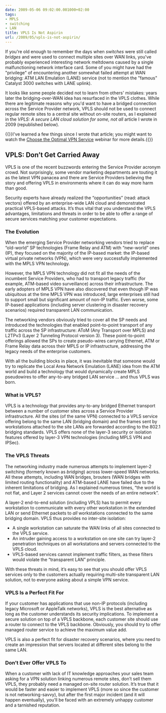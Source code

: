 ```yaml
---
date: 2009-05-06 09:02:00.001000+02:00
tags:
- MPLS
- switching
- LAN
title: VPLS Is Not Aspirin
url: /2009/05/vpls-is-not-aspirin/
---
```

If you're old enough to remember the days when *switches* were still called *bridges* and were used to connect multiple sites over WAN links, you've probably experienced interesting network meltdowns caused by a single malfunctioning network interface card. Some of you might have had the "privilege" of encountering another somewhat failed attempt at WAN bridging: ATM LAN Emulation (LANE) service (not to mention the "famous" Catalyst 3000 switches with LANE uplink).

It looks like some people decided not to learn from others' mistakes: years later the bridging-over-WAN idea has resurfaced in the VPLS clothes. While there are legitimate reasons why you'd want to have a bridged connection across the Service Provider network, VPLS should not be used to connect regular remote sites to a central site without on-site routers, as I explained in the _VPLS: A secure LAN cloud solution for some, not all_ article I wrote in 2009 (republished below).
<!--more-->
{{<note info>}}I've learned a few things since I wrote that article; you might want to watch the [Choose the Optimal VPN Service](https://www.ipspace.net/Choose_the_Optimal_VPN_Service) webinar for more details.{{</note>}}

## VPLS: Don’t Get Carried Away

VPLS is one of the recent buzzwords entering the Service Provider acronym crowd. Not surprisingly, some vendor marketing departments are touting it as the latest VPN panacea and there are Service Providers believing the story and offering VPLS in environments where it can do way more harm than good.

Security experts have already realized the “opportunities” (read: attack vectors) offered by an enterprise-wide LAN cloud and demonstrated practical VPLS-based attacks. It’s thus vital that you understand the VPLS advantages, limitations and threats in order to be able to offer a range of secure services matching your customer expectations.

### The Evolution

When the emerging Service Provider networking vendors tried to replace “old-world” SP technologies (Frame Relay and ATM) with “new-world” ones (IP), they focused on the majority of the IP-based market: the IP-based virtual private networks (VPN), which were very successfully implemented with the MPLS VPN technology.

However, the MPLS VPN technology did not fit all the needs of the incumbent Service Providers, who had to transport legacy traffic (for example, ATM-based video surveillance) across their infrastructure. The early adopters of MPLS VPN have also discovered that even though IP was ubiquitous at the time MPLS VPN was introduced, large enterprises still had to support small but significant amount of non-IP traffic. Even worse, some IP-based applications (including server clustering in disaster recovery scenarios) required transparent LAN communication.

The networking vendors obviously tried to cover all the SP needs and introduced the technologies that enabled point-to-point transport of any traffic across the SP infrastructure: AToM (Any Transport over MPLS) and L2TPv3 (Layer 2 Tunneling Protocol version 3). These point-to-point offerings allowed the SPs to create pseudo-wires carrying Ethernet, ATM or Frame Relay data across their MPLS or IP infrastructure, addressing the legacy needs of the enterprise customers.

With all the building blocks in place, it was inevitable that someone would try to replicate the Local Area Network Emulation (LANE) idea from the ATM world and build a technology that would dynamically create MPLS pseudowires to offer any-to-any bridged LAN service … and thus VPLS was born.

### What is VPLS?

VPLS is a technology that provides any-to-any bridged Ethernet transport between a number of customer sites across a Service Provider infrastructure. All the sites (of the same VPN) connected to a VPLS service offering belong to the same LAN (bridging domain) and the frames sent by workstations attached to the site LANs are forwarded according to the 802.1 bridging standards. VPLS offers none of the layer-3 security or isolation features offered by layer-3 VPN technologies (including MPLS VPN and IPSec).

### The VPLS Threats

The networking industry made numerous attempts to implement layer-2 switching (formerly known as *bridging*) across lower-speed WAN networks. All these attempts, including WAN bridges, brouters (WAN bridges with limited routing functionality) and ATM-based LANE have failed due to the inherent limitations of bridging. As I explained numerous times, “the world is not flat, and Layer 2 services cannot cover the needs of an entire network”.

A layer-2 end-to-end solution (including VPLS) has to permit every workstation to communicate with every other workstation in the extended LAN or send Ethernet packets to *all* workstations connected to the same bridging domain. VPLS thus provides no inter-site isolation:

* A single workstation can saturate the WAN links of all sites connected to the VPLS service.
* An intruder gaining access to a workstation on one site can try layer-2 penetration techniques on all workstations and servers connected to the VPLS cloud.
* VPLS-based services cannot implement traffic filters, as these filters would violate the “transparent LAN” principle.

With these threats in mind, it’s easy to see that you should offer VPLS services only to the customers actually requiring multi-site transparent LAN solution, not to everyone asking about a simple VPN service.

### VPLS Is a Perfect Fit For

If your customer has applications that use non-IP protocols (including legacy Microsoft or AppleTalk networks), VPLS is the best alternative as long as the customer understands its security implications. To implement a secure solution on top of a VPLS backbone, each customer site should use a router to connect to the VPLS backbone. Obviously, you should try to offer managed router service to achieve the maximum value add.

VPLS is also a perfect fit for disaster recovery scenarios, where you need to create an impression that servers located at different sites belong to the same LAN.

### Don’t Ever Offer VPLS To

When a customer with lack of IT knowledge approaches your sales team asking for a VPN solution linking numerous remote sites, don’t sell them VPLS, they probably need a managed on-site router solution. It’s true that it would be faster and easier to implement VPLS (more so since the customer is not networking-savvy), but after the first major incident (and it will happen eventually), you’ll be faced with an extremely unhappy customer and a tarnished reputation.
